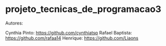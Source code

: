 # projeto_tecnicas_de_programacao3

Autores:

Cynthia Pinto: https://github.com/cynthiatsp
Rafael Baptista: https://github.com/rafaa14
Henrique: https://github.com/Liaons


